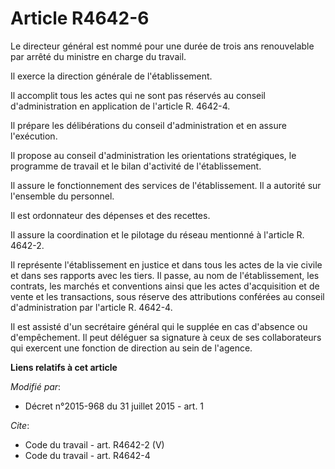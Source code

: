 # Article R4642-6

Le directeur général est nommé pour une durée de trois ans renouvelable par arrêté du ministre en charge du travail. 

Il exerce la direction générale de l'établissement. 

Il accomplit tous les actes qui ne sont pas réservés au conseil d'administration en application de l'article R. 4642-4. 

Il prépare les délibérations du conseil d'administration et en assure l'exécution. 

Il propose au conseil d'administration les orientations stratégiques, le programme de travail et le bilan d'activité de
l'établissement. 

Il assure le fonctionnement des services de l'établissement. Il a autorité sur l'ensemble du personnel. 

Il est ordonnateur des dépenses et des recettes. 

Il assure la coordination et le pilotage du réseau mentionné à l'article R. 4642-2. 

Il représente l'établissement en justice et dans tous les actes de la vie civile et dans ses rapports avec les tiers. Il
passe, au nom de l'établissement, les contrats, les marchés et conventions ainsi que les actes d'acquisition et de vente et
les transactions, sous réserve des attributions conférées au conseil d'administration par l'article R. 4642-4. 

Il est assisté d'un secrétaire général qui le supplée en cas d'absence ou d'empêchement. Il peut déléguer sa signature à ceux
de ses collaborateurs qui exercent une fonction de direction au sein de l'agence.

**Liens relatifs à cet article**

_Modifié par_:

  - Décret n°2015-968 du 31 juillet 2015 - art. 1

_Cite_:

  - Code du travail - art. R4642-2 (V)
  - Code du travail - art. R4642-4
